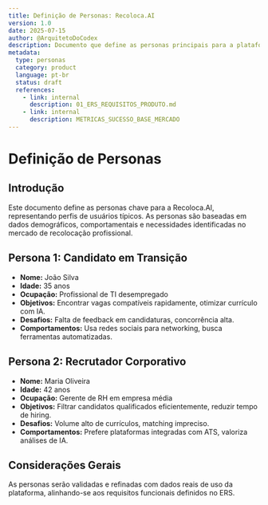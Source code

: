 ```yaml
---
title: Definição de Personas: Recoloca.AI
version: 1.0
date: 2025-07-15
author: @ArquitetoDoCodex
description: Documento que define as personas principais para a plataforma Recoloca.AI, baseado em pesquisa de mercado e análise de usuários.
metadata:
  type: personas
  category: product
  language: pt-br
  status: draft
  references:
    - link: internal
      description: 01_ERS_REQUISITOS_PRODUTO.md
    - link: internal
      description: METRICAS_SUCESSO_BASE_MERCADO
---
```


# Definição de Personas

## Introdução
Este documento define as personas chave para a Recoloca.AI, representando perfis de usuários típicos. As personas são baseadas em dados demográficos, comportamentais e necessidades identificadas no mercado de recolocação profissional.

## Persona 1: Candidato em Transição
- **Nome:** João Silva
- **Idade:** 35 anos
- **Ocupação:** Profissional de TI desempregado
- **Objetivos:** Encontrar vagas compatíveis rapidamente, otimizar currículo com IA.
- **Desafios:** Falta de feedback em candidaturas, concorrência alta.
- **Comportamentos:** Usa redes sociais para networking, busca ferramentas automatizadas.

## Persona 2: Recrutador Corporativo
- **Nome:** Maria Oliveira
- **Idade:** 42 anos
- **Ocupação:** Gerente de RH em empresa média
- **Objetivos:** Filtrar candidatos qualificados eficientemente, reduzir tempo de hiring.
- **Desafios:** Volume alto de currículos, matching impreciso.
- **Comportamentos:** Prefere plataformas integradas com ATS, valoriza análises de IA.

## Considerações Gerais
As personas serão validadas e refinadas com dados reais de uso da plataforma, alinhando-se aos requisitos funcionais definidos no ERS.